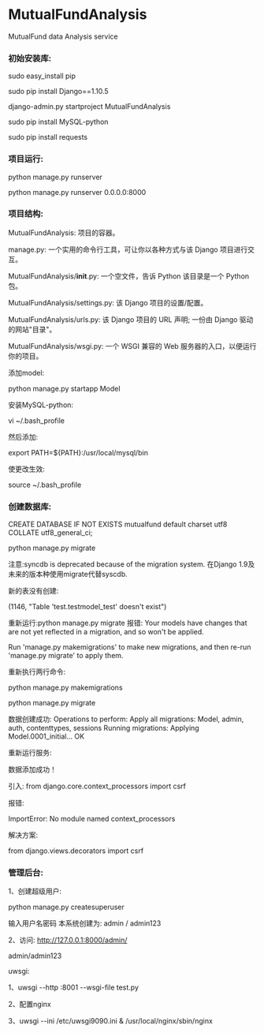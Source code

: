 # MutualFundAnalysis
MutualFund data Analysis service

### 初始安装库:

sudo easy_install pip

sudo pip install Django==1.10.5

django-admin.py startproject MutualFundAnalysis

sudo pip install MySQL-python

sudo pip install requests

### 项目运行:

python manage.py runserver

python manage.py runserver 0.0.0.0:8000

### 项目结构:

MutualFundAnalysis: 项目的容器。

manage.py: 一个实用的命令行工具，可让你以各种方式与该 Django 项目进行交互。

MutualFundAnalysis/__init__.py: 一个空文件，告诉 Python 该目录是一个 Python 包。

MutualFundAnalysis/settings.py: 该 Django 项目的设置/配置。

MutualFundAnalysis/urls.py: 该 Django 项目的 URL 声明; 一份由 Django 驱动的网站"目录"。

MutualFundAnalysis/wsgi.py: 一个 WSGI 兼容的 Web 服务器的入口，以便运行你的项目。



添加model:

python manage.py startapp Model



安装MySQL-python:

vi ~/.bash_profile

然后添加:

export PATH=${PATH}:/usr/local/mysql/bin

使更改生效:

source ~/.bash_profile

### 创建数据库:

CREATE DATABASE IF NOT EXISTS mutualfund default charset utf8 COLLATE utf8_general_ci;

python manage.py migrate

注意:syncdb is deprecated because of the migration system.
在Django 1.9及未来的版本种使用migrate代替syscdb.

新的表没有创建:

(1146, "Table 'test.testmodel_test' doesn't exist")

重新运行:python manage.py migrate 报错:
Your models have changes that are not yet reflected in a migration, and so won't be applied.

Run 'manage.py makemigrations' to make new migrations, and then re-run 'manage.py migrate' to apply them.

重新执行两行命令:

python manage.py makemigrations

python manage.py migrate

数据创建成功:
Operations to perform:
  Apply all migrations: Model, admin, auth, contenttypes, sessions
Running migrations:
  Applying Model.0001_initial... OK

重新运行服务:

数据添加成功！


引入:
from django.core.context_processors import csrf

报错:

ImportError: No module named context_processors

解决方案:

from django.views.decorators import csrf


### 管理后台:

1、创建超级用户:

python manage.py createsuperuser

输入用户名密码
本系统创建为: admin / admin123

2、访问:
http://127.0.0.1:8000/admin/

admin/admin123

uwsgi:

1、uwsgi --http :8001 --wsgi-file test.py

2、配置nginx

3、uwsgi --ini /etc/uwsgi9090.ini &
  /usr/local/nginx/sbin/nginx
